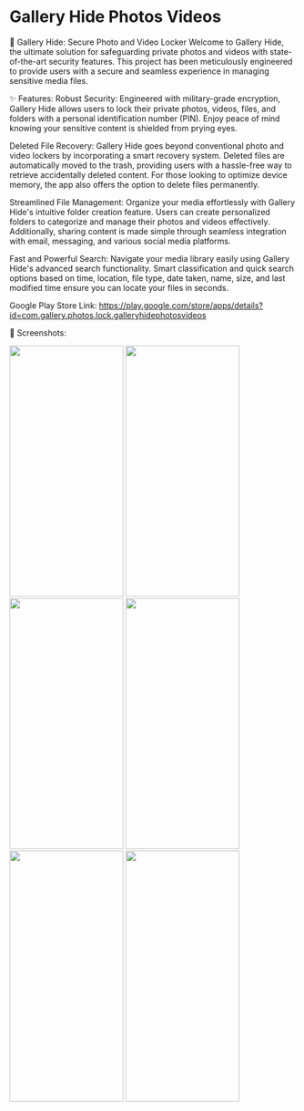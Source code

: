 # Gallery Hide Photos Videos

🚀 Gallery Hide: Secure Photo and Video Locker
Welcome to Gallery Hide, the ultimate solution for safeguarding private photos and videos with state-of-the-art security features. This project has been meticulously engineered to provide users with a secure and seamless experience in managing sensitive media files.

✨ Features:
Robust Security:
Engineered with military-grade encryption, Gallery Hide allows users to lock their private photos, videos, files, and folders with a personal identification number (PIN). Enjoy peace of mind knowing your sensitive content is shielded from prying eyes.

Deleted File Recovery:
Gallery Hide goes beyond conventional photo and video lockers by incorporating a smart recovery system. Deleted files are automatically moved to the trash, providing users with a hassle-free way to retrieve accidentally deleted content. For those looking to optimize device memory, the app also offers the option to delete files permanently.

Streamlined File Management:
Organize your media effortlessly with Gallery Hide's intuitive folder creation feature. Users can create personalized folders to categorize and manage their photos and videos effectively. Additionally, sharing content is made simple through seamless integration with email, messaging, and various social media platforms.

Fast and Powerful Search:
Navigate your media library easily using Gallery Hide's advanced search functionality. Smart classification and quick search options based on time, location, file type, date taken, name, size, and last modified time ensure you can locate your files in seconds.

Google Play Store Link: https://play.google.com/store/apps/details?id=com.gallery.photos.lock.galleryhidephotosvideos

📸 Screenshots:

<img src="https://github.com/tasvirrupareliya/Gallery_Hide_Photos_Videos/assets/65484893/f7ec9572-8ac5-47de-9064-e789644b8d7d" width="200" height="440">
<img src="https://github.com/tasvirrupareliya/Gallery_Hide_Photos_Videos/assets/65484893/0104b041-c940-4699-859d-7fd822d3f083" width="200" height="440">
<img src="https://github.com/tasvirrupareliya/Gallery_Hide_Photos_Videos/assets/65484893/ff708818-9b31-4b1e-b672-e38cb128854a" width="200" height="440">
<img src="https://github.com/tasvirrupareliya/Gallery_Hide_Photos_Videos/assets/65484893/4df7cb2d-9363-4a27-8b07-6d7ca615f84d" width="200" height="440">
<img src="https://github.com/tasvirrupareliya/Gallery_Hide_Photos_Videos/assets/65484893/78844616-7a7a-47dd-abe0-78606f82d7bd" width="200" height="440">
<img src="https://github.com/tasvirrupareliya/Gallery_Hide_Photos_Videos/assets/65484893/87113142-7e93-4915-8fde-eef36ae0d1df" width="200" height="440">



